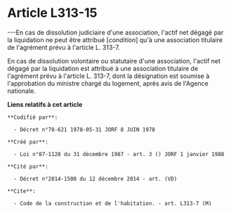 # Article L313-15

---En cas de dissolution judiciaire d'une association, l'actif net dégagé par la liquidation ne peut être attribué
[*condition*] qu'à une association titulaire de l'agrément prévu à l'article L. 313-7.

En cas de dissolution volontaire ou statutaire d'une association, l'actif net dégagé par la liquidation est attribué à une
association titulaire de l'agrément prévu à l'article L. 313-7, dont la désignation est soumise à l'approbation du ministre
chargé du logement, après avis de l'Agence nationale.

**Liens relatifs à cet article**

	**Codifié par**:

	  - Décret n°78-621 1978-05-31 JORF 8 JUIN 1978

	**Créé par**:

	  - Loi n°87-1128 du 31 décembre 1987 - art. 3 () JORF 1 janvier 1988

	**Cité par**:

	  - Décret n°2014-1500 du 12 décembre 2014 - art. (VD)

	**Cite**:

	  - Code de la construction et de l'habitation. - art. L313-7 (M)
